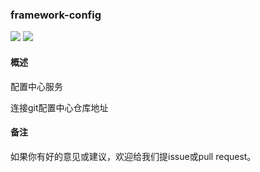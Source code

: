 ### framework-config

![](https://img.shields.io/badge/language-java-orange.svg) ![](https://img.shields.io/badge/build-%20passing-brightgreen.svg) 

#### 概述

配置中心服务

连接git配置中心仓库地址

#### 备注

如果你有好的意见或建议，欢迎给我们提issue或pull request。